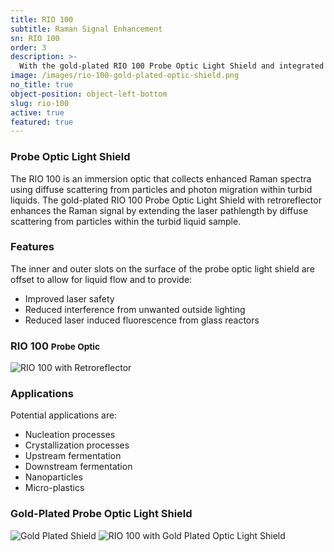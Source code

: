 ```yaml
---
title: RIO 100
subtitle: Raman Signal Enhancement
sn: RIO 100
order: 3
description: >-
  With the gold-plated RIO 100 Probe Optic Light Shield and integrated retroreflector the Raman signal is enhanced by extending the laser pathlength using diffuse scattering and photon migration from the particles within the turbid liquid sample.
image: /images/rio-100-gold-plated-optic-shield.png
no_title: true
object-position: object-left-bottom
slug: rio-100
active: true
featured: true
---
```


### Probe Optic Light Shield

The RIO 100 is an immersion optic that collects enhanced Raman spectra using diffuse scattering from particles and photon migration within turbid liquids. The gold-plated RIO 100 Probe Optic Light Shield with retroreflector enhances the Raman signal by extending the laser pathlength by diffuse scattering from particles within the turbid liquid sample.

<div class="grid md:grid-cols-6 gap-x-4">
<div class="md:col-span-3">
<h3>Features</h3>
<p>The inner and outer slots on the surface of the probe optic light shield are offset to allow for liquid flow and to provide:</p>
<ul>
<li>Improved laser safety</li>
<li>Reduced interference from unwanted outside lighting</li>
<li>Reduced laser induced fluorescence from glass reactors</li>
</ul>
</div>
<div class="md:col-span-3">
<h3>RIO 100 <small>Probe Optic</small></h3>
<img alt="RIO 100 with Retroreflector" src="/images/rio-100-with-retroreflector.png"/>
</div>
<div class="md:col-span-3">
<h3>Applications</h3>
<p>Potential applications are:</p>
<ul>
<li>Nucleation processes</li>
<li>Crystallization processes</li>
<li>Upstream fermentation</li>
<li>Downstream fermentation</li>
<li>Nanoparticles</li>
<li>Micro-plastics</li>
</ul>
</div>
<div class="md:col-span-3">
<h3>Gold-Plated Probe Optic Light Shield</h3>
<div class="flex align-center items-center overflow-hidden">
<img alt="Gold Plated Shield" src="/images/gold-plated-optic-shield.png"/>
<img alt="RIO 100 with Gold Plated Optic Light Shield" src="/images/rio-100-gold-plated-optic-shield.png"/>
</div>
</div>
